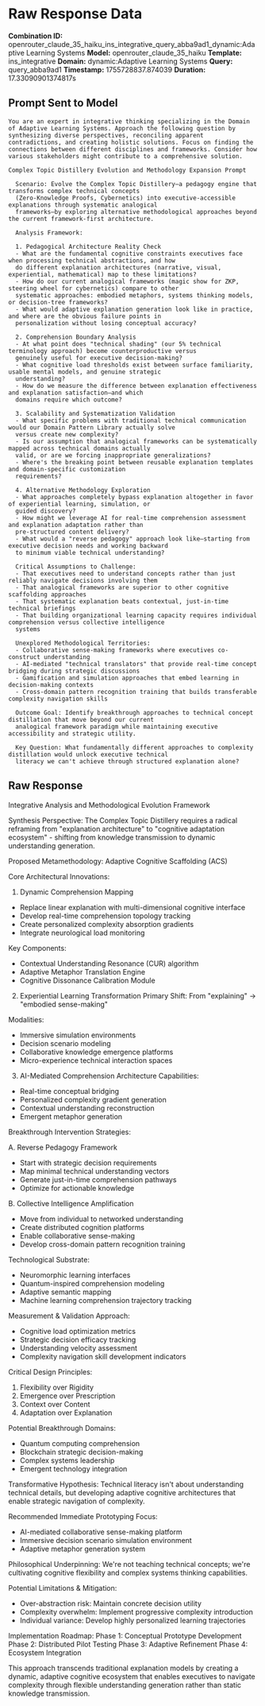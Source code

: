 # Raw Response Data

**Combination ID:** openrouter_claude_35_haiku_ins_integrative_query_abba9ad1_dynamic:Adaptive Learning Systems
**Model:** openrouter_claude_35_haiku
**Template:** ins_integrative
**Domain:** dynamic:Adaptive Learning Systems
**Query:** query_abba9ad1
**Timestamp:** 1755728837.874039
**Duration:** 17.33090901374817s

## Prompt Sent to Model

```
You are an expert in integrative thinking specializing in the Domain of Adaptive Learning Systems. Approach the following question by synthesizing diverse perspectives, reconciling apparent contradictions, and creating holistic solutions. Focus on finding the connections between different disciplines and frameworks. Consider how various stakeholders might contribute to a comprehensive solution.

Complex Topic Distillery Evolution and Methodology Expansion Prompt

  Scenario: Evolve the Complex Topic Distillery—a pedagogy engine that transforms complex technical concepts
  (Zero-Knowledge Proofs, Cybernetics) into executive-accessible explanations through systematic analogical
  frameworks—by exploring alternative methodological approaches beyond the current framework-first architecture.

  Analysis Framework:

  1. Pedagogical Architecture Reality Check
  - What are the fundamental cognitive constraints executives face when processing technical abstractions, and how
  do different explanation architectures (narrative, visual, experiential, mathematical) map to these limitations?
  - How do our current analogical frameworks (magic show for ZKP, steering wheel for cybernetics) compare to other
  systematic approaches: embodied metaphors, systems thinking models, or decision-tree frameworks?
  - What would adaptive explanation generation look like in practice, and where are the obvious failure points in
  personalization without losing conceptual accuracy?

  2. Comprehension Boundary Analysis
  - At what point does "technical shading" (our 5% technical terminology approach) become counterproductive versus
  genuinely useful for executive decision-making?
  - What cognitive load thresholds exist between surface familiarity, usable mental models, and genuine strategic
  understanding?
  - How do we measure the difference between explanation effectiveness and explanation satisfaction—and which
  domains require which outcome?

  3. Scalability and Systematization Validation
  - What specific problems with traditional technical communication would our Domain Pattern Library actually solve
  versus create new complexity?
  - Is our assumption that analogical frameworks can be systematically mapped across technical domains actually
  valid, or are we forcing inappropriate generalizations?
  - Where's the breaking point between reusable explanation templates and domain-specific customization
  requirements?

  4. Alternative Methodology Exploration
  - What approaches completely bypass explanation altogether in favor of experiential learning, simulation, or
  guided discovery?
  - How might we leverage AI for real-time comprehension assessment and explanation adaptation rather than
  pre-structured content delivery?
  - What would a "reverse pedagogy" approach look like—starting from executive decision needs and working backward
  to minimum viable technical understanding?

  Critical Assumptions to Challenge:
  - That executives need to understand concepts rather than just reliably navigate decisions involving them
  - That analogical frameworks are superior to other cognitive scaffolding approaches
  - That systematic explanation beats contextual, just-in-time technical briefings
  - That building organizational learning capacity requires individual comprehension versus collective intelligence
  systems

  Unexplored Methodological Territories:
  - Collaborative sense-making frameworks where executives co-construct understanding
  - AI-mediated "technical translators" that provide real-time concept bridging during strategic discussions
  - Gamification and simulation approaches that embed learning in decision-making contexts
  - Cross-domain pattern recognition training that builds transferable complexity navigation skills

  Outcome Goal: Identify breakthrough approaches to technical concept distillation that move beyond our current
  analogical framework paradigm while maintaining executive accessibility and strategic utility.

  Key Question: What fundamentally different approaches to complexity distillation would unlock executive technical
  literacy we can't achieve through structured explanation alone?
```

## Raw Response

Integrative Analysis and Methodological Evolution Framework

Synthesis Perspective:
The Complex Topic Distillery requires a radical reframing from "explanation architecture" to "cognitive adaptation ecosystem" - shifting from knowledge transmission to dynamic understanding generation.

Proposed Metamethodology: Adaptive Cognitive Scaffolding (ACS)

Core Architectural Innovations:

1. Dynamic Comprehension Mapping
- Replace linear explanation with multi-dimensional cognitive interface
- Develop real-time comprehension topology tracking
- Create personalized complexity absorption gradients
- Integrate neurological load monitoring

Key Components:
- Contextual Understanding Resonance (CUR) algorithm
- Adaptive Metaphor Translation Engine
- Cognitive Dissonance Calibration Module

2. Experiential Learning Transformation
Primary Shift: From "explaining" → "embodied sense-making"

Modalities:
- Immersive simulation environments
- Decision scenario modeling
- Collaborative knowledge emergence platforms
- Micro-experience technical interaction spaces

3. AI-Mediated Comprehension Architecture
Capabilities:
- Real-time conceptual bridging
- Personalized complexity gradient generation
- Contextual understanding reconstruction
- Emergent metaphor generation

Breakthrough Intervention Strategies:

A. Reverse Pedagogy Framework
- Start with strategic decision requirements
- Map minimal technical understanding vectors
- Generate just-in-time comprehension pathways
- Optimize for actionable knowledge

B. Collective Intelligence Amplification
- Move from individual to networked understanding
- Create distributed cognition platforms
- Enable collaborative sense-making
- Develop cross-domain pattern recognition training

Technological Substrate:
- Neuromorphic learning interfaces
- Quantum-inspired comprehension modeling
- Adaptive semantic mapping
- Machine learning comprehension trajectory tracking

Measurement & Validation Approach:
- Cognitive load optimization metrics
- Strategic decision efficacy tracking
- Understanding velocity assessment
- Complexity navigation skill development indicators

Critical Design Principles:
1. Flexibility over Rigidity
2. Emergence over Prescription
3. Context over Content
4. Adaptation over Explanation

Potential Breakthrough Domains:
- Quantum computing comprehension
- Blockchain strategic decision-making
- Complex systems leadership
- Emergent technology integration

Transformative Hypothesis:
Technical literacy isn't about understanding technical details, but developing adaptive cognitive architectures that enable strategic navigation of complexity.

Recommended Immediate Prototyping Focus:
- AI-mediated collaborative sense-making platform
- Immersive decision scenario simulation environment
- Adaptive metaphor generation system

Philosophical Underpinning:
We're not teaching technical concepts; we're cultivating cognitive flexibility and complex systems thinking capabilities.

Potential Limitations & Mitigation:
- Over-abstraction risk: Maintain concrete decision utility
- Complexity overwhelm: Implement progressive complexity introduction
- Individual variance: Develop highly personalized learning trajectories

Implementation Roadmap:
Phase 1: Conceptual Prototype Development
Phase 2: Distributed Pilot Testing
Phase 3: Adaptive Refinement
Phase 4: Ecosystem Integration

This approach transcends traditional explanation models by creating a dynamic, adaptive cognitive ecosystem that enables executives to navigate complexity through flexible understanding generation rather than static knowledge transmission.